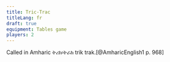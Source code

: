 ```yaml
---
title: Tric-Trac
titleLang: fr
draft: true
equipment: Tables game
players: 2
---
```


Called in Amharic <span lang="am">ትሪክ፡ትራክ</span> <span lang="am-Latn">trik trak</span>.[@AmharicEnglish1 p. 968]
